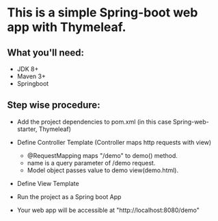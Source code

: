 # This is a simple Spring-boot web app with Thymeleaf.

## What you'll need:
- JDK 8+
- Maven 3+
- Springboot

## Step wise procedure:
- Add the project dependencies to pom.xml (in this case Spring-web-starter, Thymeleaf)

- Define Controller Template (Controller maps http requests with view)
	- @RequestMapping maps "/demo" to demo() method.
	- name is a query parameter of /demo request.
	- Model object passes value to demo view(demo.html).

- Define View Template

- Run the project as a Spring boot App

- Your web app will be accessible at "http://localhost:8080/demo"
